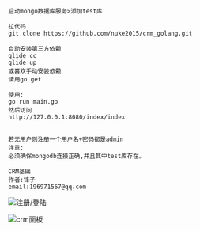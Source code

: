 
    启动mongo数据库服务>添加test库

    拉代码
    git clone https://github.com/nuke2015/crm_golang.git

    自动安装第三方依赖
    glide cc
    glide up
    或喜欢手动安装依赖
    请用go get

    使用:
    go run main.go
    然后访问
    http://127.0.0.1:8080/index/index


    若无用户则注册一个用户名+密码都是admin
    注意:
    必须确保mongodb连接正确,并且其中test库存在。

    CRM基础
    作者:锋子
    email:196971567@qq.com

![注册/登陆](https://github.com/nuke2015/crm_golang/blob/master/mycrm/doc/login.png)

![crm面板](https://github.com/nuke2015/crm_golang/blob/master/mycrm/doc/thumb.png)
